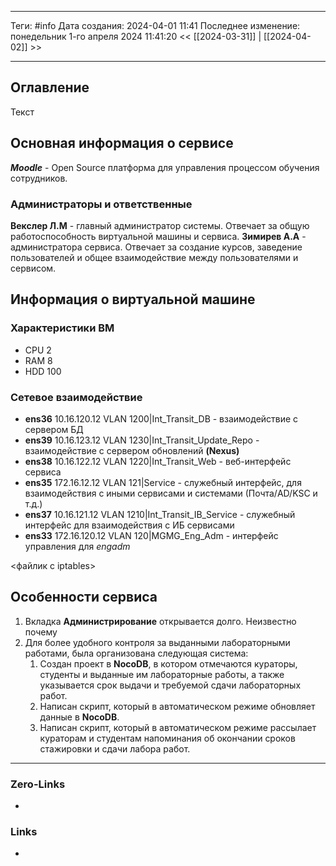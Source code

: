 ___
Теги: #info
Дата создания: 2024-04-01 11:41 
Последнее изменение: понедельник 1-го апреля 2024 11:41:20
<< [[2024-03-31]] | [[2024-04-02]] >> 
___
## Оглавление

Текст


## Основная информация о сервисе

**_Moodle_** - Open Source платформа для управления процессом обучения сотрудников.

### Администраторы и ответственные 

**Векслер Л.М** -  главный администратор системы. Отвечает за общую работоспособность виртуальной машины и сервиса.
**Зимирев А.А** - администратора сервиса. Отвечает за создание курсов, заведение пользователей и общее взаимодействие между пользователями и сервисом.

## Информация о виртуальной машине

### Характеристики ВМ

- CPU 2
- RAM 8
- HDD 100

### Сетевое взаимодействие

- **ens36** 10.16.120.12 VLAN 1200|Int_Transit_DB - взаимодействие с сервером БД
- **ens39** 10.16.123.12 VLAN 1230|Int_Transit_Update_Repo - взаимодействие с сервером обновлений **(Nexus)**
- **ens38** 10.16.122.12 VLAN 1220|Int_Transit_Web - веб-интерфейс сервиса
- **ens35** 172.16.12.12 VLAN 121|Service - служебный интерфейс, для взаимодействия с иными сервисами и системами (Почта/AD/KSC и т.д.)
- **ens37** 10.16.121.12 VLAN 1210|Int_Transit_IB_Service - служебный интерфейс для взаимодействия с ИБ сервисами
- **ens33** 172.16.120.12 VLAN 120|MGMG_Eng_Adm - интерфейс управления для *engadm*

<файлик с iptables>
## Особенности сервиса

1. Вкладка **Администрирование** открывается долго. Неизвестно почему
2. Для более удобного контроля за выданными лабораторными работами, была организована следующая система:
	1. Создан проект в **NocoDB**, в котором отмечаются кураторы, студенты и выданные им лабораторные работы, а также указывается срок выдачи и требуемой сдачи лабораторных работ.
	2. Написан скрипт, который в автоматическом режиме обновляет данные в **NocoDB**.
	3. Написан скрипт, который в автоматическом режиме рассылает кураторам и студентам напоминания об окончании сроков стажировки и сдачи лабора работ.
___
### Zero-Links
- 

### Links
- 
